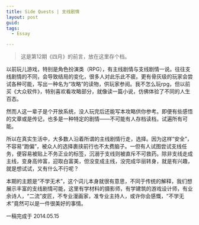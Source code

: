 ```yaml
---
title: Side Quests | 支线剧情
layout: post
guid:
tags:
  - Essay

---
```


>这是第12期《四月》的前言，放在这里存个档。

以前玩儿游戏，特别是角色扮演类（RPG），有主线剧情与支线剧情一说。往往支线剧情的不同，会导致结局的变化，很多人对此乐此不疲。更有骨灰级的玩家会尝试各种可能，写出一种名为“攻略”的读物，供玩家参阅。我不怎么玩rpg，但以前买《大众软件》，特别喜欢看攻略部分，就像读一篇小说，仿佛体验了不同的人生百态。

然而人这一辈子是个开放系统，没人玩完后还能写本攻略供你参考。即便有些感悟的文章或是传记，也多是一种特定的剧情——不可能有人存档读档，试遍所有可能。

所以在真实生活中，大多数人沿着所谓的主线剧情行走，选择。因为这样“安全”，不容易“跑偏”，被众人的选择裹挟前行也不太费脑子。一但有人试图尝试支线任务，便容易被贴上不务正业的标签，沉溺于支线则被直斥不可救药。除非支线走成主线，变身高帅富，迎取白富美，但没变成主线，没完成华丽转身，就是有兴趣，就是想试试，又有什么不行呢？

本期的主题是“不学无术”，这个词儿本身就很有意思，不同于传统的解释，我们想展示丰富的支线剧情可能，这里有学材料的摄影师，有学建筑的游戏设计师，有业余诗人，“二流”皮匠，不专业漫画家，准专业主持人，或许你会感慨，“不学无术”竟然可以是一件很美好的事情。


一稿完成于 2014.05.15